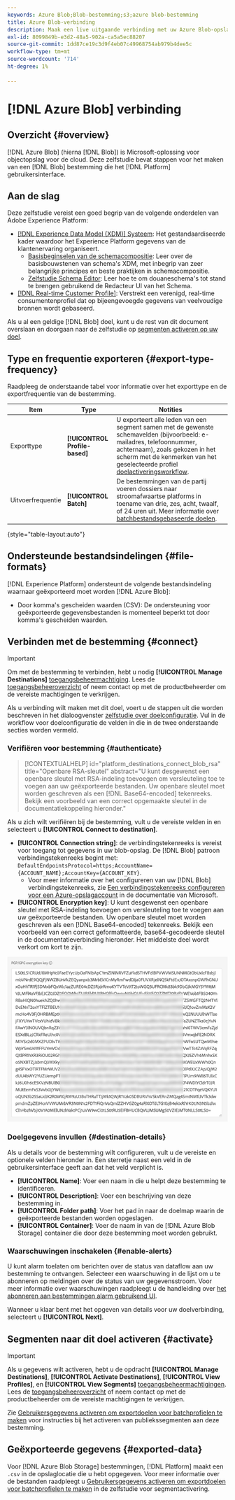 ```yaml
---
keywords: Azure Blob;Blob-bestemming;s3;azure blob-bestemming
title: Azure Blob-verbinding
description: Maak een live uitgaande verbinding met uw Azure Blob-opslag om regelmatig CSV-gegevensbestanden uit Adobe Experience Platform te exporteren.
exl-id: 8099849b-e3d2-48a5-902a-ca5a5ec88207
source-git-commit: 1dd87ce19c3d9f4eb07c49968754ab979b4dee5c
workflow-type: tm+mt
source-wordcount: '714'
ht-degree: 1%

---
```


# [!DNL Azure Blob] verbinding

## Overzicht {#overview}

[!DNL Azure Blob] (hierna [!DNL Blob]) is Microsoft-oplossing voor objectopslag voor de cloud. Deze zelfstudie bevat stappen voor het maken van een [!DNL Blob] bestemming die het [!DNL Platform] gebruikersinterface.

## Aan de slag

Deze zelfstudie vereist een goed begrip van de volgende onderdelen van Adobe Experience Platform:

* [[!DNL Experience Data Model (XDM)] Systeem](../../../xdm/home.md): Het gestandaardiseerde kader waardoor het Experience Platform gegevens van de klantenervaring organiseert.
   * [Basisbeginselen van de schemacompositie](../../../xdm/schema/composition.md): Leer over de basisbouwstenen van schema&#39;s XDM, met inbegrip van zeer belangrijke principes en beste praktijken in schemacompositie.
   * [Zelfstudie Schema Editor](../../../xdm/tutorials/create-schema-ui.md): Leer hoe te om douaneschema&#39;s tot stand te brengen gebruikend de Redacteur UI van het Schema.
* [[!DNL Real-time Customer Profile]](../../../profile/home.md): Verstrekt een verenigd, real-time consumentenprofiel dat op bijeengevoegde gegevens van veelvoudige bronnen wordt gebaseerd.

Als u al een geldige [!DNL Blob] doel, kunt u de rest van dit document overslaan en doorgaan naar de zelfstudie op [segmenten activeren op uw doel](../../ui/activate-batch-profile-destinations.md).

## Type en frequentie exporteren {#export-type-frequency}

Raadpleeg de onderstaande tabel voor informatie over het exporttype en de exportfrequentie van de bestemming.

| Item | Type | Notities |
---------|----------|---------|
| Exporttype | **[!UICONTROL Profile-based]** | U exporteert alle leden van een segment samen met de gewenste schemavelden (bijvoorbeeld: e-mailadres, telefoonnummer, achternaam), zoals gekozen in het scherm met de kenmerken van het geselecteerde profiel [doelactiveringsworkflow](../../ui/activate-batch-profile-destinations.md#select-attributes). |
| Uitvoerfrequentie | **[!UICONTROL Batch]** | De bestemmingen van de partij voeren dossiers naar stroomafwaartse platforms in toename van drie, zes, acht, twaalf, of 24 uren uit. Meer informatie over [batchbestandsgebaseerde doelen](/help/destinations/destination-types.md#file-based). |

{style=&quot;table-layout:auto&quot;}

## Ondersteunde bestandsindelingen {#file-formats}

[!DNL Experience Platform] ondersteunt de volgende bestandsindeling waarnaar geëxporteerd moet worden [!DNL Azure Blob]:

* Door komma&#39;s gescheiden waarden (CSV): De ondersteuning voor geëxporteerde gegevensbestanden is momenteel beperkt tot door komma&#39;s gescheiden waarden.

## Verbinden met de bestemming {#connect}

>[!IMPORTANT]
> 
>Om met de bestemming te verbinden, hebt u nodig **[!UICONTROL Manage Destinations]** [toegangsbeheermachtiging](/help/access-control/home.md#permissions). Lees de [toegangsbeheeroverzicht](/help/access-control/ui/overview.md) of neem contact op met de productbeheerder om de vereiste machtigingen te verkrijgen.

Als u verbinding wilt maken met dit doel, voert u de stappen uit die worden beschreven in het dialoogvenster [zelfstudie over doelconfiguratie](../../ui/connect-destination.md). Vul in de workflow voor doelconfiguratie de velden in die in de twee onderstaande secties worden vermeld.

### Verifiëren voor bestemming {#authenticate}

>[!CONTEXTUALHELP]
>id="platform_destinations_connect_blob_rsa"
>title="Openbare RSA-sleutel"
>abstract="U kunt desgewenst een openbare sleutel met RSA-indeling toevoegen om versleuteling toe te voegen aan uw geëxporteerde bestanden. Uw openbare sleutel moet worden geschreven als een [!DNL Base64-encoded] tekenreeks. Bekijk een voorbeeld van een correct opgemaakte sleutel in de documentatiekoppeling hieronder."

Als u zich wilt verifiëren bij de bestemming, vult u de vereiste velden in en selecteert u **[!UICONTROL Connect to destination]**.

* **[!UICONTROL Connection string]**: de verbindingstekenreeks is vereist voor toegang tot gegevens in uw blob-opslag. De [!DNL Blob] patroon verbindingstekenreeks begint met: `DefaultEndpointsProtocol=https;AccountName={ACCOUNT_NAME};AccountKey={ACCOUNT_KEY}`.
   * Voor meer informatie over het configureren van uw [!DNL Blob] verbindingstekenreeks, zie [Een verbindingstekenreeks configureren voor een Azure-opslagaccount](https://docs.microsoft.com/en-us/azure/storage/common/storage-configure-connection-string#configure-a-connection-string-for-an-azure-storage-account) in de documentatie van Microsoft.
* **[!UICONTROL Encryption key]**: U kunt desgewenst een openbare sleutel met RSA-indeling toevoegen om versleuteling toe te voegen aan uw geëxporteerde bestanden. Uw openbare sleutel moet worden geschreven als een [!DNL Base64-encoded] tekenreeks. Bekijk een voorbeeld van een correct geformatteerde, base64-gecodeerde sleutel in de documentatieverbinding hieronder. Het middelste deel wordt verkort om kort te zijn.

![Afbeelding die een voorbeeld toont van een PGP-sleutel met de juiste indeling en basis64-codering in de gebruikersinterface](../../assets/catalog/cloud-storage/sftp/pgp-key.png)

### Doelgegevens invullen {#destination-details}

Als u details voor de bestemming wilt configureren, vult u de vereiste en optionele velden hieronder in. Een sterretje naast een veld in de gebruikersinterface geeft aan dat het veld verplicht is.

* **[!UICONTROL Name]**: Voer een naam in die u helpt deze bestemming te identificeren.
* **[!UICONTROL Description]**: Voer een beschrijving van deze bestemming in.
* **[!UICONTROL Folder path]**: Voer het pad in naar de doelmap waarin de geëxporteerde bestanden worden opgeslagen.
* **[!UICONTROL Container]**: Voer de naam in van de [!DNL Azure Blob Storage] container die door deze bestemming moet worden gebruikt.

### Waarschuwingen inschakelen {#enable-alerts}

U kunt alarm toelaten om berichten over de status van dataflow aan uw bestemming te ontvangen. Selecteer een waarschuwing in de lijst om u te abonneren op meldingen over de status van uw gegevensstroom. Voor meer informatie over waarschuwingen raadpleegt u de handleiding over [het abonneren aan bestemmingen alarm gebruikend UI](../../ui/alerts.md).

Wanneer u klaar bent met het opgeven van details voor uw doelverbinding, selecteert u **[!UICONTROL Next]**.

## Segmenten naar dit doel activeren {#activate}

>[!IMPORTANT]
> 
>Als u gegevens wilt activeren, hebt u de opdracht **[!UICONTROL Manage Destinations]**, **[!UICONTROL Activate Destinations]**, **[!UICONTROL View Profiles]**, en **[!UICONTROL View Segments]** [toegangsbeheermachtigingen](/help/access-control/home.md#permissions). Lees de [toegangsbeheeroverzicht](/help/access-control/ui/overview.md) of neem contact op met de productbeheerder om de vereiste machtigingen te verkrijgen.

Zie [Gebruikersgegevens activeren om exportdoelen voor batchprofielen te maken](../../ui/activate-batch-profile-destinations.md) voor instructies bij het activeren van publiekssegmenten aan deze bestemming.

## Geëxporteerde gegevens {#exported-data}

Voor [!DNL Azure Blob Storage] bestemmingen, [!DNL Platform] maakt een `.csv` in de opslaglocatie die u hebt opgegeven. Voor meer informatie over de bestanden raadpleegt u [Gebruikersgegevens activeren om exportdoelen voor batchprofielen te maken](../../ui/activate-batch-profile-destinations.md) in de zelfstudie voor segmentactivering.